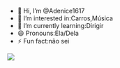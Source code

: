 - 👋 Hi, I’m @Adenice1617
- 👀 I’m interested in:Carros,Música
- 🌱 I’m currently learning:Dirigir
- 😄 Pronouns:Ela/Dela
- ⚡ Fun fact:não sei 

![](https://cdn.domestika.org/c_limit,dpr_auto,f_auto,q_80,w_820/v1522534228/content-items/002/311/621/goku-original.gif?1522534228)
